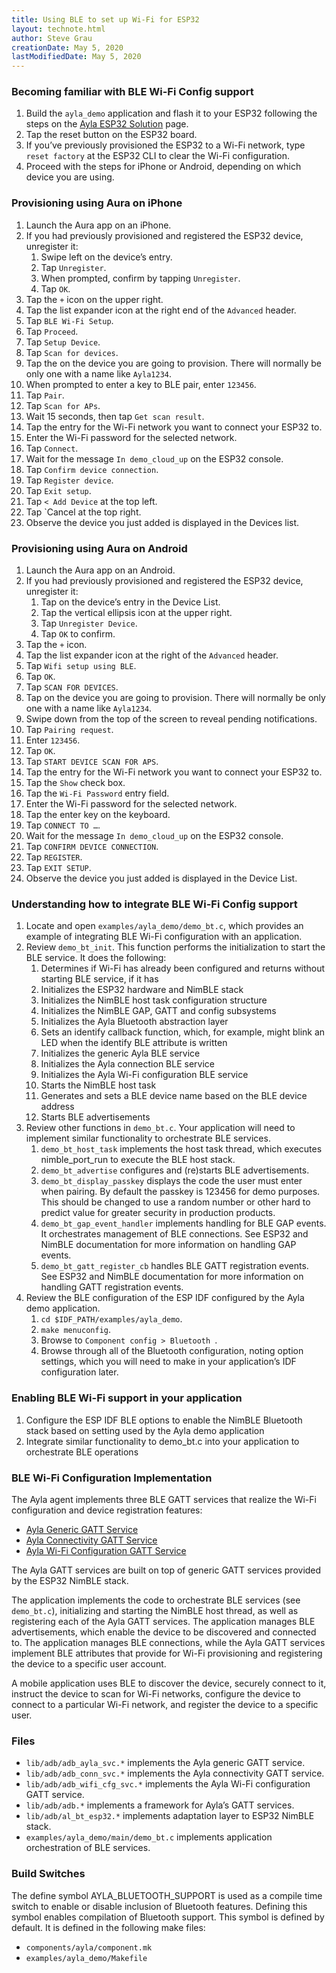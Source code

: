 ```yaml
---
title: Using BLE to set up Wi-Fi for ESP32
layout: technote.html
author: Steve Grau
creationDate: May 5, 2020
lastModifiedDate: May 5, 2020
---
```


### Becoming familiar with BLE Wi-Fi Config support

1. Build the `ayla_demo` application and flash it to your ESP32 following the steps on the [Ayla ESP32 Solution](/edge-solutions/ayla-esp32-solution) page.
1. Tap the reset button on the ESP32 board.
1. If you’ve previously provisioned the ESP32 to a Wi-Fi network, type `reset factory` at the ESP32 CLI to clear the Wi-Fi configuration.
1. Proceed with the steps for iPhone or Android, depending on which device you are using.

### Provisioning using Aura on iPhone

1. Launch the Aura app on an iPhone.
1. If you had previously provisioned and registered the ESP32 device, unregister it:
    1. Swipe left on the device’s entry.
    1. Tap `Unregister`.
    1. When prompted, confirm by tapping `Unregister`.
    1. Tap `OK`.
1. Tap the `+` icon on the upper right.
1. Tap the list expander icon at the right end of the `Advanced` header.
1. Tap `BLE Wi-Fi Setup`.
1. Tap `Proceed`.
1. Tap `Setup Device`.
1. Tap `Scan for devices`.
1. Tap the on the device you are going to provision. There will normally be only one with a name like `Ayla1234`.
1. When prompted to enter a key to BLE pair, enter `123456`.
1. Tap `Pair`.
1. Tap `Scan for APs`.
1. Wait 15 seconds, then tap `Get scan result`.
1. Tap the entry for the Wi-Fi network you want to connect your ESP32 to.
1. Enter the Wi-Fi password for the selected network.
1. Tap `Connect`.
1. Wait for the message `In demo_cloud_up` on the ESP32 console.
1. Tap `Confirm device connection`.
1. Tap `Register device`.
1. Tap `Exit setup`.
1. Tap `< Add Device` at the top left.
1. Tap `Cancel at the top right.
1. Observe the device you just added is displayed in the Devices list.

### Provisioning using Aura on Android

1. Launch the Aura app on an Android.
1. If you had previously provisioned and registered the ESP32 device, unregister it:
    1. Tap on the device’s entry in the Device List.
    1. Tap the vertical ellipsis icon at the upper right.
    1. Tap `Unregister Device`.
    1. Tap `OK` to confirm.
1. Tap the `+` icon.
1. Tap the list expander icon at the right of the `Advanced` header.
1. Tap `Wifi setup using BLE`.
1. Tap `OK`.
1. Tap `SCAN FOR DEVICES`.
1. Tap on the device you are going to provision. There will normally be only one with a name like `Ayla1234`.
1. Swipe down from the top of the screen to reveal pending notifications.
1. Tap `Pairing request`.
1. Enter `123456`.
1. Tap `OK`.
1. Tap `START DEVICE SCAN FOR APS`.
1. Tap the entry for the Wi-Fi network you want to connect your ESP32 to.
1. Tap the `Show` check box.
1. Tap the `Wi-Fi Password` entry field.
1. Enter the Wi-Fi password for the selected network.
1. Tap the enter key on the keyboard.
1. Tap `CONNECT TO …`.
1. Wait for the message `In demo_cloud_up` on the ESP32 console.
1. Tap `CONFIRM DEVICE CONNECTION`.
1. Tap `REGISTER`.
1. Tap `EXIT SETUP`.
1. Observe the device you just added is displayed in the Device List.

### Understanding how to integrate BLE Wi-Fi Config support

1. Locate and open `examples/ayla_demo/demo_bt.c`, which provides an example of integrating BLE Wi-Fi configuration with an application.
1. Review `demo_bt_init`. This function performs the initialization to start the BLE service. It does the following:
    1. Determines if Wi-Fi has already been configured and returns without starting BLE service, if it has
    1. Initializes the ESP32 hardware and NimBLE stack
    1. Initializes the NimBLE host task configuration structure
    1. Initializes the NimBLE GAP, GATT and config subsystems
    1. Initializes the Ayla Bluetooth abstraction layer
    1. Sets an identify callback function, which, for example, might blink an LED when the identify BLE attribute is written
    1. Initializes the generic Ayla BLE service
    1. Initializes the Ayla connection BLE service
    1. Initializes the Ayla Wi-Fi configuration BLE service
    1. Starts the NimBLE host task
    1. Generates and sets a BLE device name based on the BLE device address
    1. Starts BLE advertisements
1. Review other functions in `demo_bt.c`. Your application will need to implement similar functionality to orchestrate BLE services.
    1. `demo_bt_host_task` implements the host task thread, which executes nimble_port_run to execute the BLE host stack.
    1. `demo_bt_advertise` configures and (re)starts BLE advertisements.
    1. `demo_bt_display_passkey` displays the code the user must enter when pairing. By default the passkey is 123456 for demo purposes. This should be changed to use a random number or other hard to predict value for greater security in production products.
    1. `demo_bt_gap_event_handler` implements handling for BLE GAP events. It orchestrates management of BLE connections. See ESP32 and NimBLE documentation for more information on handling GAP events.
    1. `demo_bt_gatt_register_cb` handles BLE GATT registration events. See ESP32 and NimBLE documentation for more information on handling GATT registration events.
1. Review the BLE configuration of the ESP IDF configured by the Ayla demo application.
    1. `cd $IDF_PATH/examples/ayla_demo`.
    1. `make menuconfig`.
    1. Browse to  `Component config > Bluetooth `.
    1. Browse through all of the Bluetooth configuration, noting option settings, which you will need to make in your application’s IDF configuration later.

### Enabling BLE Wi-Fi support in your application

1. Configure the ESP IDF BLE options to enable the NimBLE Bluetooth stack based on setting used by the Ayla demo application
1. Integrate similar functionality to demo_bt.c into your application to orchestrate BLE operations

### BLE Wi-Fi Configuration Implementation

The Ayla agent implements three BLE GATT services that realize the Wi-Fi configuration and device registration features:

* [Ayla Generic GATT Service](https://docs.aylanetworks.com/archive/ayla-generic-gatt-service-guide)
* [Ayla Connectivity GATT Service](https://docs.aylanetworks.com/archive/ayla-connectivity-gatt-service)
* [Ayla Wi-Fi Configuration GATT Service](https://docs.aylanetworks.com/archive/wi-fi-configuration-gatt-service)

The Ayla GATT services are built on top of generic GATT services provided by the ESP32 NimBLE stack.

The application implements the code to orchestrate BLE services (see `demo_bt.c`), initializing and starting the NimBLE host thread, as well as registering each of the Ayla GATT services. The application manages BLE advertisements, which enable the device to be discovered and connected to. The application manages BLE connections, while the Ayla GATT services implement BLE attributes that provide for Wi-Fi provisioning and registering the device to a specific user account. 

A mobile application uses BLE to discover the device, securely connect to it, instruct the device to scan for Wi-Fi networks, configure the device to connect to a particular Wi-Fi network, and register the device to a specific user.

### Files

* `lib/adb/adb_ayla_svc.*` implements the Ayla generic GATT service.
* `lib/adb/adb_conn_svc.*` implements the Ayla connectivity GATT service.
* `lib/adb/adb_wifi_cfg_svc.*` implements the Ayla Wi-Fi configuration GATT service.
* `lib/adb/adb.*` implements a framework for Ayla’s GATT services.
* `lib/adb/al_bt_esp32.*` implements adaptation layer to ESP32 NimBLE stack.
* `examples/ayla_demo/main/demo_bt.c` implements application orchestration of BLE services.

### Build Switches

The define symbol AYLA_BLUETOOTH_SUPPORT is used as a compile time switch to enable or disable inclusion of Bluetooth features. Defining this symbol enables compilation of Bluetooth support. This symbol is defined by default. It is defined in the following make files:

* `components/ayla/component.mk`
* `examples/ayla_demo/Makefile`